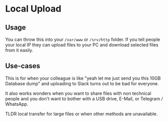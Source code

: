 # Local Upload

## Usage

You can throw this into your `/var/www` or `/srv/http` folder. If you tell people your local IP they can upload files to your PC and download selected files from it easily.  
  
## Use-cases

This is for when your colleague is like "yeah let me just send you this 10GB Database dump" and uploading to Slack turns out to be bad for everyone.  
  
It also works wonders when you want to share files with non technical people and you don't want to bother with a USB drive, E-Mail, or Telegram / WhatsApp.

TLDR local transfer for large files or when other methods are unavailable.
